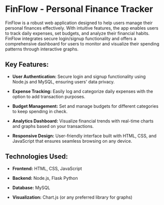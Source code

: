 # FinFlow - Personal Finance Tracker
FinFlow is a robust web application designed to help users manage their personal finances effectively. With intuitive features, the app enables users to track daily expenses, set budgets, and analyze their financial habits. FinFlow integrates secure login/signup functionality and offers a comprehensive dashboard for users to monitor and visualize their spending patterns through interactive graphs.

##  Key Features:
- **User Authentication:**  Secure login and signup functionality using Node.js and MySQL, ensuring users' data privacy.

- **Expense Tracking:**  Easily log and categorize daily expenses with the option to add transaction purposes.

- **Budget Management:** Set and manage budgets for different categories to keep spending in check.

- **Analytics Dashboard:** Visualize financial trends with real-time charts and graphs based on your transactions.

- **Responsive Design:** User-friendly interface built with HTML, CSS, and JavaScript that ensures seamless browsing on any device.

## Technologies Used:
- **Frontend:** HTML, CSS, JavaScript

- **Backend:** Node.js, Flask Python

- **Database:** MySQL

- **Visualization:** Chart.js (or any preferred library for graphs)